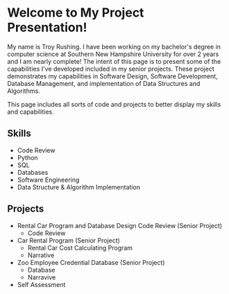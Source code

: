 # **Welcome to My Project Presentation!**

My name is Troy Rushing. I have been working on my bachelor's degree in computer science at Southern New Hampshire University
for over 2 years and I am nearly complete! The intent of this page is to present some of the capabilities I've developed included 
in my senior projects. These project demonstrates my capabilities in Software Design, Software Development, Database
Management, and implementation of Data Structures and Algorithms. 

This page includes all sorts of code and projects to better display my skills and capabilities. 

## Skills
- Code Review
- Python
- SQL
- Databases
- Software Engineering
- Data Structure & Algorithm Implementation

## Projects
- Rental Car Program and Database Design Code Review (Senior Project)
  - Code Review
- Car Rental Program (Senior Project)
  - Rental Car Cost Calculating Program
  - Narrative
- Zoo Employee Credential Database (Senior Project)
  - Database
  - Narravive
- Self Assessment
